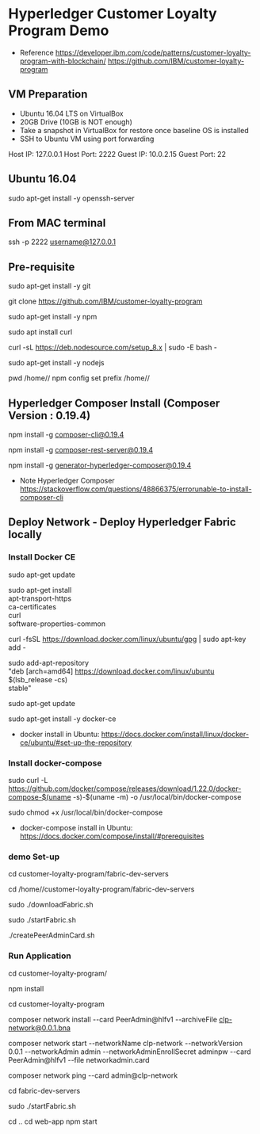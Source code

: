 # Hyperledger Customer Loyalty Program Demo

* Reference
https://developer.ibm.com/code/patterns/customer-loyalty-program-with-blockchain/
https://github.com/IBM/customer-loyalty-program

## VM Preparation
* Ubuntu 16.04 LTS on VirtualBox
* 20GB Drive (10GB is NOT enough)
* Take a snapshot in VirtualBox for restore once baseline OS is installed
* SSH to Ubuntu VM using port forwarding

Host IP: 127.0.0.1
Host Port: 2222
Guest IP: 10.0.2.15
Guest Port: 22

## Ubuntu 16.04

sudo apt-get install -y openssh-server

## From MAC terminal

ssh -p 2222 username@127.0.0.1

## Pre-requisite

sudo apt-get install -y git

git clone https://github.com/IBM/customer-loyalty-program

sudo apt-get install -y npm

sudo apt install curl

curl -sL https://deb.nodesource.com/setup_8.x | sudo -E bash -

sudo apt-get install -y nodejs

pwd
/home/<username>/
npm config set prefix /home/<username>/

## Hyperledger Composer Install (Composer Version : 0.19.4)

npm install -g composer-cli@0.19.4

npm install -g composer-rest-server@0.19.4

npm install -g generator-hyperledger-composer@0.19.4

* Note
Hyperledger Composer
https://stackoverflow.com/questions/48866375/errorunable-to-install-composer-cli

## Deploy Network - Deploy Hyperledger Fabric locally

### Install Docker CE

sudo apt-get update

sudo apt-get install \
    apt-transport-https \
    ca-certificates \
    curl \
    software-properties-common

curl -fsSL https://download.docker.com/linux/ubuntu/gpg | sudo apt-key add -

sudo add-apt-repository \
   "deb [arch=amd64] https://download.docker.com/linux/ubuntu \
   $(lsb_release -cs) \
   stable"

sudo apt-get update

sudo apt-get install -y docker-ce

* docker install in Ubuntu: https://docs.docker.com/install/linux/docker-ce/ubuntu/#set-up-the-repository

### Install docker-compose

sudo curl -L https://github.com/docker/compose/releases/download/1.22.0/docker-compose-$(uname -s)-$(uname -m) -o /usr/local/bin/docker-compose

sudo chmod +x /usr/local/bin/docker-compose

* docker-compose install in Ubuntu: https://docs.docker.com/compose/install/#prerequisites

### demo Set-up

cd customer-loyalty-program/fabric-dev-servers

cd /home/<username>/customer-loyalty-program/fabric-dev-servers

sudo ./downloadFabric.sh

sudo ./startFabric.sh

./createPeerAdminCard.sh

### Run Application

cd customer-loyalty-program/

npm install


cd customer-loyalty-program

composer network install --card PeerAdmin@hlfv1 --archiveFile clp-network@0.0.1.bna

composer network start --networkName clp-network --networkVersion 0.0.1 --networkAdmin admin --networkAdminEnrollSecret adminpw --card PeerAdmin@hlfv1 --file networkadmin.card

composer network ping --card admin@clp-network

cd fabric-dev-servers

sudo ./startFabric.sh

cd ..
cd web-app
npm start
